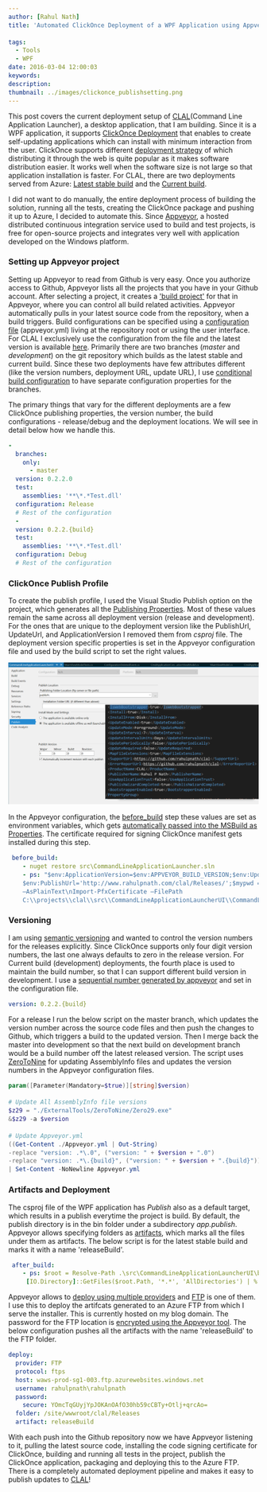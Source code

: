```yaml
---
author: [Rahul Nath]
title: 'Automated ClickOnce Deployment of a WPF Application using Appveyor'
  
tags:
  - Tools
  - WPF
date: 2016-03-04 12:00:03
keywords:
description:
thumbnail: ../images/clickonce_publishsetting.png
---
```


This post covers the current deployment setup of [CLAL](https://github.com/rahulpnath/clal)(Command Line Application Launcher), a desktop application, that I am building. Since it is a WPF application, it supports [ClickOnce Deployment](https://msdn.microsoft.com/en-us/library/t71a733d.aspx) that enables to create self-updating applications which can install with minimum interaction from the user. ClickOnce supports different [deployment strategy](https://msdn.microsoft.com/en-us/library/71baz9ah.aspx) of which distributing it through the web is quite popular as it makes software distribution easier. It works well when the software size is not large so that application installation is faster. For CLAL, there are two deployments served from Azure: [Latest stable build](http://www.rahulpnath.com/clal/Releases/commandlineapplicationlauncherui.application) and the [Current build](http://www.rahulpnath.com/clal/Latest/commandlineapplicationlauncherui.application).

I did not want to do manually, the entire deployment process of building the solution, running all the tests, creating the ClickOnce package and pushing it up to Azure, I decided to automate this. Since [Appveyor](https://www.appveyor.com/), a hosted distributed continuous integration service used to build and test projects, is free for open-source projects and integrates very well with application developed on the Windows platform.

### Setting up Appveyor project

Setting up Appveyor to read from Github is very easy. Once you authorize access to Github, Appveyor lists all the projects that you have in your Github account. After selecting a project, it creates a ['build project'](https://ci.appveyor.com/project/rahulpnath/clal) for that in Appveyor, where you can control all build related activities. Appveyor automatically pulls in your latest source code from the repository, when a build triggers. Build configurations can be specified using a [configuration file](https://www.appveyor.com/docs/appveyor-yml) (appveyor.yml) living at the repository root or using the user interface. For CLAL I exclusively use the configuration from the file and the latest version is available [here](https://github.com/rahulpnath/clal/blob/master/appveyor.yml).
Primarily there are two branches (_master_ and _development_) on the git repository which builds as the latest stable and current build. Since these two deployments have few attributes different (like the version numbers, deployment URL, update URL), I use [conditional build configuration](https://www.appveyor.com/docs/branches#conditional-build-configuration) to have separate configuration properties for the branches.

The primary things that vary for the different deployments are a few ClickOnce publishing properties, the version number, the build configurations - release/debug and the deployment locations. We will see in detail below how we handle this.

```yaml
-
  branches:
    only:
      - master
  version: 0.2.2.0
  test:
    assemblies: '**\*.*Test.dll'
  configuration: Release
  # Rest of the configuration
  -
  version: 0.2.2.{build}
  test:
    assemblies: '**\*.*Test.dll'
  configuration: Debug
  # Rest of the configuration
```

### ClickOnce Publish Profile

To create the publish profile, I used the Visual Studio Publish option on the project, which generates all the [Publishing Properties](https://msdn.microsoft.com/en-us/library/ms165431.aspx#Anchor_2). Most of these values remain the same across all deployment version (release and development). For the ones that are unique to the deployment version like the PublishUrl, UpdateUrl, and ApplicationVersion I removed them from _csproj_ file. The deployment version specific properties is set in the Appveyor configuration file and used by the build script to set the right values.

<img class="center" alt="ClickOnce publish settings" src="../images/clickonce_publishsetting.png" />

In the Appveyor configuration, the [before_build](https://www.appveyor.com/docs/build-configuration#script-blocks-in-build-configuration) step these values are set as environment variables, which gets [automatically passed into the MSBuild as Properties](http://help.appveyor.com/discussions/questions/980-custom-msbuild-property). The certificate required for signing ClickOnce manifest gets installed during this step.

```yaml
 before_build:
    - nuget restore src\CommandLineApplicationLauncher.sln
    - ps: "$env:ApplicationVersion=$env:APPVEYOR_BUILD_VERSION;$env:UpdateUrl='http://www.rahulpnath.com/clal/Releases/';
    $env:PublishUrl='http://www.rahulpnath.com/clal/Releases/';$mypwd = ConvertTo-SecureString -String \"/(Z&rbrFG){p/6W@8xZvg\" -Force
    –AsPlainText\nImport-PfxCertificate –FilePath
    C:\\projects\\clal\\src\\CommandLineApplicationLauncherUI\\CommandLineApplicationLauncherUI_TemporaryKey.pfx cert:\\currentuser\\my -Password $mypwd"
```

### Versioning

I am using [semantic versioning](http://semver.org/) and wanted to control the version numbers for the releases explicitly. Since ClickOnce supports only four digit version numbers, the last one always defaults to zero in the release version. For Current build (development) deployments, the fourth place is used to maintain the build number, so that I can support different build version in development. I use a [sequential number generated by appveyor](https://www.appveyor.com/docs/build-configuration#build-versioning) and set in the configuration file.

```yaml
version: 0.2.2.{build}
```

For a release I run the below script on the master branch, which updates the version number across the source code files and then push the changes to Github, which triggers a build to the updated version. Then I merge back the master into development so that the next build on development branch would be a build number off the latest released version. The script uses [ZeroToNine](https://github.com/ploeh/ZeroToNine) for updating AssemblyInfo files and updates the version numbers in the Appveyor configuration files.

```powershell
param([Parameter(Mandatory=$true)][string]$version)

# Update All AssemblyInfo file versions
$z29 = "./ExternalTools/ZeroToNine/Zero29.exe"
&$z29 -a $version

# Update Appveyor.yml
((Get-Content ./Appveyor.yml | Out-String)
-replace "version: .*\.0", ("version: " + $version + ".0")
-replace "version: .*\.{build}", ("version: " + $version + ".{build}")).Trim("`r`n")
| Set-Content -NoNewline Appveyor.yml
```

### Artifacts and Deployment

The csproj file of the WPF application has _Publish_ also as a default target, which results in a publish everytime the project is build. By default, the publish directory is in the bin folder under a subdirectory _app.publish_. Appveyor allows specifying folders as [artifacts](https://www.appveyor.com/docs/packaging-artifacts), which marks all the files under them as artifacts. The below script is for the latest stable build and marks it with a name 'releaseBuild'.

```yaml
 after_build:
    - ps: $root = Resolve-Path .\src\CommandLineApplicationLauncherUI\bin\Release\app.publish;
     [IO.Directory]::GetFiles($root.Path, '*.*', 'AllDirectories') | % { Push-AppveyorArtifact $_ -FileName $_.Substring($root.Path.Length + 1) -DeploymentName releaseBuild }
```

Appveyor allows to [deploy using multiple providers](https://www.appveyor.com/docs/deployment) and [FTP](https://www.appveyor.com/docs/deployment/ftp) is one of them. I use this to deploy the artifcats generated to an Azure FTP from which I serve the installer. This is currently hosted on my blog domain. The password for the FTP location is [encrypted using the Appveyor tool](https://ci.appveyor.com/tools/encrypt). The below configuration pushes all the artifacts with the name 'releaseBuild' to the FTP folder.

```yaml
deploy:
  provider: FTP
  protocol: ftps
  host: waws-prod-sg1-003.ftp.azurewebsites.windows.net
  username: rahulpnath\rahulpnath
  password:
    secure: YOmcTqGUyjYpJOKAnOAfO30hb59cCBTy+Otlj+qrcAo=
  folder: /site/wwwroot/clal/Releases
  artifact: releaseBuild
```

With each push into the Github repository now we have Appveyor listening to it, pulling the latest source code, installing the code signing certificate for ClickOnce, building and running all tests in the project, publish the ClickOnce application, packaging and deploying this to the Azure FTP. There is a completely automated deployment pipeline and makes it easy to publish updates to [CLAL](https://github.com/rahulpnath/clal)!
